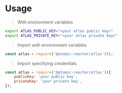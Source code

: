 # Usage

> With environment variables

```bash
export ATLAS_PUBLIC_KEY="<your atlas public key>"
export ATLAS_PRIVATE_KEY="<your atlas private key>"
```

> Import with environment variables

```js
const atlas = require('@atomic-reactor/atlas')();
```

> Import specifying credentials

```js
const atlas = require('@atomic-reactor/atlas')({
    publicKey: 'your public key',
    privateKey: 'your private key',
});
```
